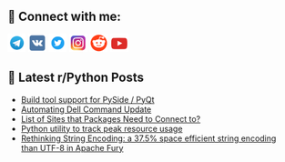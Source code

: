 ## 🔎 Connect with me:
[<img src="https://github.com/bullbesh/bullbesh/blob/main/images/Telegram.png" width="32" height="32" />](https://t.me/bullbesh)
[<img src="https://github.com/bullbesh/bullbesh/blob/main/images/VK.png" width="32" height="32" />](https://vk.com/bullbesh)
[<img src="https://github.com/bullbesh/bullbesh/blob/main/images/Twitter.png" width="32" height="32" />](https://twitter.com/bullbesh1)
[<img src="https://github.com/bullbesh/bullbesh/blob/main/images/Instagram.png" width="32" height="32" />](https://www.instagram.com/bullbesh)
[<img src="https://github.com/bullbesh/bullbesh/blob/main/images/Reddit.png" width="32" height="32" />](https://www.reddit.com/user/bullbesh)
[<img src="https://github.com/bullbesh/bullbesh/blob/main/images/YouTube.png" width="32" height="32" />](https://www.youtube.com/channel/UCtfjRs6uzgq5mfm8S06WTcg)

## 📕 Latest r/Python Posts
<!-- BLOG-POST-LIST:START -->
- [Build tool support for PySide / PyQt](https://www.reddit.com/r/Python/comments/1cmg5fv/build_tool_support_for_pyside_pyqt/)
- [Automating Dell Command Update](https://www.reddit.com/r/Python/comments/1cmg4lw/automating_dell_command_update/)
- [List of Sites that Packages Need to Connect to?](https://www.reddit.com/r/Python/comments/1cmdfvy/list_of_sites_that_packages_need_to_connect_to/)
- [Python utility to track peak resource usage](https://www.reddit.com/r/Python/comments/1cmd1zi/python_utility_to_track_peak_resource_usage/)
- [Rethinking String Encoding: a 37.5% space efficient string encoding than UTF-8 in Apache Fury](https://www.reddit.com/r/Python/comments/1cmcy3y/rethinking_string_encoding_a_375_space_efficient/)
<!-- BLOG-POST-LIST:END -->
